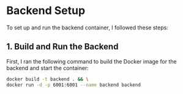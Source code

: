 # Backend Setup

To set up and run the backend container, I followed these steps:

## 1. Build and Run the Backend

First, I ran the following command to build the Docker image for the backend and start the container:

```bash
docker build -t backend . && \
docker run -d -p 6001:6001 --name backend backend
